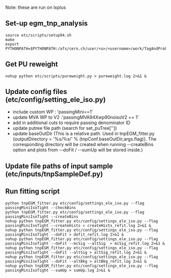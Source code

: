 Note: these are run on lxplus

## Set-up egm_tnp_analysis
~~~~
source etc/scripts/setup94.sh
make
export PYTHONPATH=$PYTHONPATH:/afs/cern.ch/user/<u>/<username>/work/TagAndProbe/CMSSW_9_4_0/src/egm_tnp_analysis
~~~~

## Get PU reweight
~~~~
nohup python etc/scripts/pureweight.py > pureweight.log 2>&1 &
~~~~

## Update config files (etc/config/setting_ele_iso.py)
- include custom WP : 'passingMini==1' 
- update MVA WP to V2 :'passingMVA94Xwp90noisoV2 == 1'
- add in additional cuts to require passing denominator ID
- update putree file path (search for set_puTree[''])
- update baseOutDir (This is a relative path. Used in tnpEGM_fitter.py {outputDirectory = '%s/%s/' % (tnpConf.baseOutDir,args.flag)}. The corresponding directory will be created when running --createBins option and plots from --doFit / --sumUp will be stored inside.)

## Update file paths of input sample (etc/inputs/tnpSampleDef.py)

## Run fitting script
~~~~
python tnpEGM_fitter.py etc/config/settings_ele_iso.py --flag passingMiniIsoTight --checkBins
python tnpEGM_fitter.py etc/config/settings_ele_iso.py --flag passingMiniIsoTight --createBins
nohup python tnpEGM_fitter.py etc/config/settings_ele_iso.py --flag passingMiniIsoTight --createHists > createHists_refit.log 2>&1 &
nohup python tnpEGM_fitter.py etc/config/settings_ele_iso.py --flag passingMiniIsoTight --doFit > dofit_refit.log 2>&1 &
nohup python tnpEGM_fitter.py etc/config/settings_ele_iso.py --flag passingMiniIsoTight --doFit --mcSig --altSig  > mcSig_refit.log 2>&1 &
nohup python tnpEGM_fitter.py etc/config/settings_ele_iso.py --flag passingMiniIsoTight --doFit --altSig > altSig_refit.log 2>&1 &
nohup python tnpEGM_fitter.py etc/config/settings_ele_iso.py --flag passingMiniIsoTight --doFit --altBkg > altBkg_refit.log 2>&1 &
nohup python tnpEGM_fitter.py etc/config/settings_ele_iso.py --flag passingMiniIsoTight --sumUp > sumUp.log 2>&1 &
~~~~
